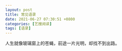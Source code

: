 ```yaml
---
layout: post
title: 常见语录
date: 2021-06-27 07:30:51 +0800
categories: [艺搜阅读]
tags: [语录]
---
```

人生就像玻璃窗上的苍蝇，前途一片光明，却找不到出路。

